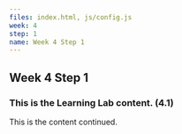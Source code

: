 ```yaml
---
files: index.html, js/config.js
week: 4
step: 1
name: Week 4 Step 1
---
```


## Week 4 Step 1

### This is the Learning Lab content. (4.1)

This is the content continued.
